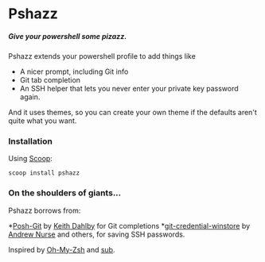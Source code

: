 # Pshazz
##### Give your powershell some pizazz.

Pshazz extends your powershell profile to add things like

* A nicer prompt, including Git info
* Git tab completion
* An SSH helper that lets you never enter your private key password again.

And it uses themes, so you can create your own theme if the defaults aren't quite what you want.

### Installation
Using [Scoop](http://scoop.sh):
	
	scoop install pshazz

### On the shoulders of giants...
Pshazz borrows from:

*[Posh-Git](https://github.com/dahlbyk/posh-git) by [Keith Dahlby](http://lostechies.com/keithdahlby/) for Git completions
*[git-credential-winstore](http://gitcredentialstore.codeplex.com/) by [Andrew Nurse](http://vibrantcode.com/) and others, for saving SSH passwords.

Inspired by [Oh-My-Zsh](https://github.com/robbyrussell/oh-my-zsh) and [sub](https://github.com/37signals/sub).